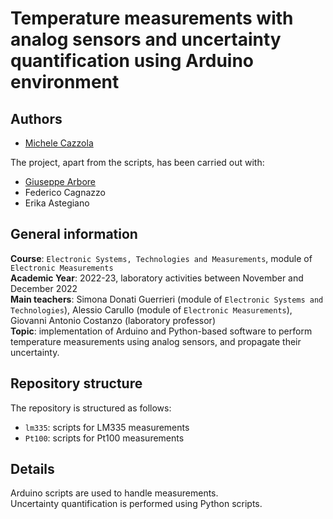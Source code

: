 # Temperature measurements with analog sensors and uncertainty quantification using Arduino environment

## Authors
- [Michele Cazzola](https://github.com/MicheleCazzola)

The project, apart from the scripts, has been carried out with:
- [Giuseppe Arbore](https://github.com/GiuseppeArbore)
- Federico Cagnazzo
- Erika Astegiano

## General information
**Course**: `Electronic Systems, Technologies and Measurements`, module of `Electronic Measurements`  
**Academic Year**: 2022-23, laboratory activities between November and December 2022  
**Main teachers**: Simona Donati Guerrieri (module of `Electronic Systems and Technologies`), Alessio Carullo (module of `Electronic Measurements`), Giovanni Antonio Costanzo (laboratory professor)  
**Topic**: implementation of Arduino and Python-based software to perform temperature measurements using analog sensors, and propagate their uncertainty.

## Repository structure
The repository is structured as follows:
- `lm335`: scripts for LM335 measurements
- `Pt100`: scripts for Pt100 measurements

## Details
Arduino scripts are used to handle measurements.  
Uncertainty quantification is performed using Python scripts.
